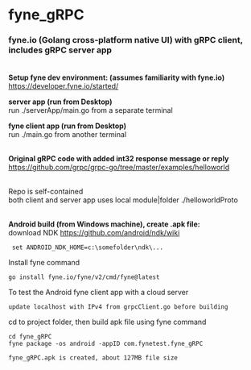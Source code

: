 # fyne_gRPC
### fyne.io (Golang cross-platform native UI) with gRPC client, includes gRPC server app <br/> <br/>


**Setup fyne dev environment: (assumes familiarity with fyne.io)** <br/>
  https://developer.fyne.io/started/ 


**server app (run from Desktop)** <br/>
run ./serverApp/main.go from a separate terminal


**fyne client app (run from Desktop)**  <br/>
run ./main.go from another terminal <br/><br/>


**Original gRPC code with added int32 response message or reply** <br/>
  https://github.com/grpc/grpc-go/tree/master/examples/helloworld  <br/><br/>
  

Repo is self-contained  <br/>
both client and server app uses local module|folder ./helloworldProto <br/><br/>


**Android build (from Windows machine), create .apk file:** <br/>
 download NDK 
https://github.com/android/ndk/wiki
~~~
 set ANDROID_NDK_HOME=c:\somefolder\ndk\...
~~~
Install fyne command <br/>
~~~
go install fyne.io/fyne/v2/cmd/fyne@latest
~~~


To test the Android fyne client app with a cloud server

~~~
update localhost with IPv4 from grpcClient.go before building
~~~

cd to project folder, then build apk file using fyne command
~~~
cd fyne_gRPC 
fyne package -os android -appID com.fynetest.fyne_gRPC
~~~
~~~
fyne_gRPC.apk is created, about 127MB file size
~~~

